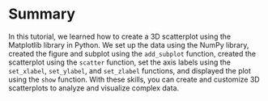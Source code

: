 # Summary

In this tutorial, we learned how to create a 3D scatterplot using the Matplotlib library in Python. We set up the data using the NumPy library, created the figure and subplot using the `add_subplot` function, created the scatterplot using the `scatter` function, set the axis labels using the `set_xlabel`, `set_ylabel`, and `set_zlabel` functions, and displayed the plot using the `show` function. With these skills, you can create and customize 3D scatterplots to analyze and visualize complex data.
